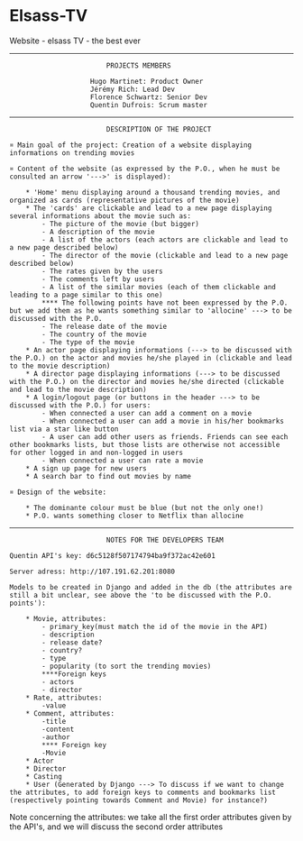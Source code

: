 # Elsass-TV
Website - elsass TV - the best ever

________________________________________________________________________________________________________________________________________________________________________________________________

    						PROJECTS MEMBERS 

						Hugo Martinet: Product Owner
						Jérémy Rich: Lead Dev
						Florence Schwartz: Senior Dev 
						Quentin Dufrois: Scrum master

________________________________________________________________________________________________________________________________________________________________________________________________

   						    DESCRIPTION OF THE PROJECT

	¤ Main goal of the project: Creation of a website displaying informations on trending movies

	¤ Content of the website (as expressed by the P.O., when he must be consulted an arrow '--->' is displayed):

		* 'Home' menu displaying around a thousand trending movies, and organized as cards (representative pictures of the movie)
		* The 'cards' are clickable and lead to a new page displaying several informations about the movie such as:
			- The picture of the movie (but bigger)
			- A description of the movie
			- A list of the actors (each actors are clickable and lead to a new page described below)
			- The director of the movie (clickable and lead to a new page described below)
			- The rates given by the users
			- The comments left by users
			- A list of the similar movies (each of them clickable and leading to a page similar to this one)
			**** The following points have not been expressed by the P.O. but we add them as he wants something similar to 'allocine' ---> to be discussed with the P.O.
			- The release date of the movie
			- The country of the movie
			- The type of the movie
		* An actor page displaying informations (---> to be discussed with the P.O.) on the actor and movies he/she played in (clickable and lead to the movie description)
		* A director page displaying informations (---> to be discussed with the P.O.) on the director and movies he/she directed (clickable and lead to the movie description)
		* A login/logout page (or buttons in the header ---> to be discussed with the P.O.) for users:
			- When connected a user can add a comment on a movie
			- When connected a user can add a movie in his/her bookmarks list via a star like button
			- A user can add other users as friends. Friends can see each other bookmarks lists, but those lists are otherwise not accessible for other logged in and non-logged in users
			- When connected a user can rate a movie
		* A sign up page for new users
		* A search bar to find out movies by name

	¤ Design of the website:

		* The dominante colour must be blue (but not the only one!)
		* P.O. wants something closer to Netflix than allocine

________________________________________________________________________________________________________________________________________________________________________________________________

						    NOTES FOR THE DEVELOPERS TEAM
	
	Quentin API's key: d6c5128f507174794ba9f372ac42e601

	Server adress: http://107.191.62.201:8080
		
	Models to be created in Django and added in the db (the attributes are still a bit unclear, see above the 'to be discussed with the P.O. points'):

		* Movie, attributes:
			- primary_key(must match the id of the movie in the API)
			- description
			- release date?
			- country?
			- type	
			- popularity (to sort the trending movies)	
			****Foreign keys
			- actors
			- director 
		* Rate, attributes:
			-value	
		* Comment, attributes:
			-title
			-content
			-author
			**** Foreign key
			-Movie
		* Actor
		* Director
		* Casting			
		* User (Generated by Django ---> To discuss if we want to change the attributes, to add foreign keys to comments and bookmarks list (respectively pointing towards Comment and Movie) for instance?)
	
Note concerning the attributes: we take all the first order attributes given by the API's, and we will discuss the second order attributes
				
				
		





























	

